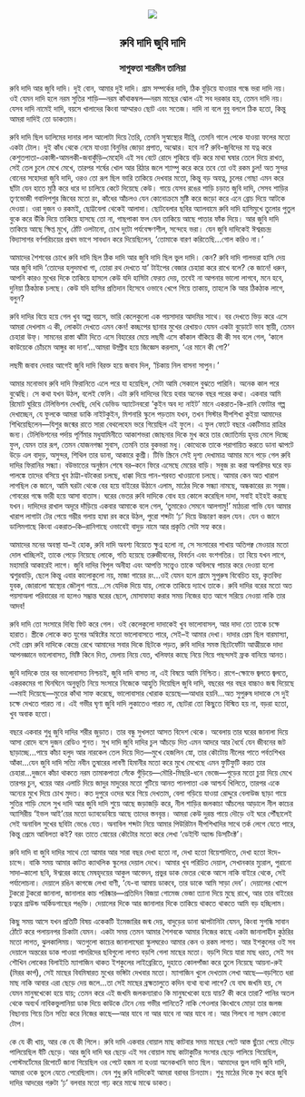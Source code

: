 <div align=center> <img align=center src='../images/prothomalo/রুবি-দাদি-জুবি-দাদি@সাগুফতা-শারমীন-তানিয়া.jpg' width=500px >

<h2 align=center>রুবি দাদি জুবি দাদি</h4><h3 align=center>সাগুফতা শারমীন তানিয়া </h3>
</div>

রুবি দাদি আর জুবি দাদি। দুই বোন, আমার দুই দাদি। গ্রাম সম্পর্কের দাদি, ঠিক বুড়িয়ে যাওয়ার গন্ধে ভরা দাদি নয়। ওই যেমন দাদি হলে নরম সুতির শাড়ি—নরম কাঁথাকম্বল—নরম মাছের ঝোল এই সব দরকার হয়, তেমন দাদি নয়। যেসব দাদি নামেই দাদি, বয়সে খালাদের কিংবা আম্মারও ছোট এবং সতেজ। দাদি না বলে বুবু বললে ঠিক হতো, কিন্তু আমরা দাদিই তো ডাকতাম।

রুবি দাদি ছিল ডালিমের দানার লাল আলোটা দিয়ে তৈরি, তেমনি সুস্বাস্থ্যের দীপ্তি, তেমনি গালে পেকে যাওয়া ফলের মতো একটা টোল। দুই কাঁধ থেকে নেমে যাওয়া বিনুনির জোড়া প্রপাত, অঝোর। হবে না? রুবি-জুবিদের মা যত্ন করে কেশুতপাতা-একাঙ্গী-আমলকী-জবাকুঁড়ি–মেহেদি এই সব বেটে রোদে শুকিয়ে বড়ি করে মাথা ঘষার তেলে দিয়ে রাখত, সেই তেল চুলে মেখে মেখে, তারপর শর্ষের খোল আর রিঠার জলে শ্যাম্পু করে করে তবে তো ওই রকম চুল! অত সুন্দর বোনের সহোদরা জুবি দাদি, ওরও তো রূপ ছিল ভারি তাকিয়ে দেখবার মতো, কিন্তু বড় অযত্ন, চুলের গোছা এমন করে ছাঁটা যেন হাতে মুঠি করে ধরে দা চালিয়ে কেটে দিয়েছে কেউ। গায়ে যেসব রঙের শাড়ি চড়াত জুবি দাদি, সেসব শাড়ির তৃণভোজী গবাদিপশুর জিবের মতো রং, কাঁধের আঁচলও যেন কোনোক্রমে মুষ্টি করে জড়ো করে এনে ব্রোচ দিয়ে আটকে দেওয়া। ওরা দুজন ও রকমই, ছোট্টবেলা থেকেই আলাদা। ছোটবেলার ছবির অ্যালবামে রুবি দাদি হাসিমুখে তুলোর পুতুল বুকে করে উঁকি দিয়ে তাকিয়ে হাসছে তো না, গাছপাকা ফল যেন তাকিয়ে আছে পাতার ফাঁক দিয়ে। আর জুবি দাদি তাকিয়ে আছে ক্ষিপ্ত মুখে, ঠোঁট ওলটানো, চোখ দুটো পর্যবেক্ষণশীল, সন্দেহে ভরা। যেন জুবি দাদিকেই ঈশ্বরচন্দ্র বিদ্যাসাগর বর্ণপরিচয়ের প্রথম ভাগে সাবধান করে দিয়েছিলেন, ‘তোমাকে বারণ করিতেছি...গোল করিও না।’

আমাদের শৈশবের চোখে রুবি দাদি ছিল ঠিক দাদি আর জুবি দাদি ছিল ভুল দাদি। কেন? রুবি দাদি গালভরা হাসি দেয় আর জুবি দাদি ‘তোদের হলুদমাখা গা, তোরা রথ দেখতে যা’ টাইপের বেজার চেহারা করে রাখে বলে? কে জানে! ধরুন, আপনি কারও মুখের দিকে তাকিয়ে হাসলে কেউ যদি হাসিটা ফেরত দেয়, তবেই না আপনার ভালো লাগবে, মনে হবে, দুনিয়া ঠিকঠাক চলছে। কেউ যদি হাসির প্রতিদান হিসেবে ওভাবে খেপে গিয়ে তাকায়, তাহলে কি আর ঠিকঠাক লাগে, বলুন?

রুবি দাদির বিয়ে হয়ে গেল খুব অল্প বয়সে, ভারি কেলেকুলো এক পয়সাদার আদমির সাথে। বর দেখতে ভিড় করে এসে আমরা দেখলাম এ কী, লোকটা দেখতে এমন কেন! কচ্ছপের ছানার মুখের রেখায়ও যেমন একটা বুড়োটে ভাব স্থায়ী, তেমন চেহারা উফ্​। সামনের রাস্তা ঝাঁটা দিতে এসে বিহারের মেয়ে লছমী এসে কাঁকাল বাঁকিয়ে কী কী সব বলে গেল, ‘কালে কাউয়েকে চোঁচমে আঙ্গুর কা দানা’...আমরা উদ্গ্রীব হয়ে জিজ্ঞেস করলাম, ‘এর মানে কী গো?’

লছমী জবাব দেবার আগেই জুবি দাদি বিরক্ত হয়ে জবাব দিল, ‘চিকায় নিল বাসনা সাপুন।’

আমার মনোভাব রুবি দাদি ফিরানিতে এলে পরে যা হয়েছিল, সেটা আমি সেকালে বুঝতে পারিনি। অনেক কাল পরে বুঝেছি। সে কথা যখন উঠল, বলেই ফেলি। এটা রুবি দাদিদের বিয়ে হবার অনেক বছর পরের কথা। একবার আমি রিমোট ঘুরিয়ে টেলিভিশন দেখছি, দেখি ডেভিড অ্যাটেনবরো ‘কুইন অব দ্য নাইট’ মানে একরাত-কি-রানি ফোটার গল্প দেখাচ্ছেন, যে ফুলকে আমরা ডাকি নাইটকুইন, মিশনারি স্কুলে পড়তাম যখন, তখন সিস্টার দীপশিখা কুইয়া আমাদের শিখিয়েছিলেন—যিশুর জন্মের রাতে সারা বেথলেহেম ভরে গিয়েছিল এই ফুলে। এ ফুল ফোটে বছরে একটিমাত্র রাত্রির জন্য। টেলিভিশনের পর্দায় পূর্ণিমার মধুযামিনীতে আকাশভরা জোছনার দিকে মুখ করে তার জ্যোতির্ময় হৃদয় মেলে দিচ্ছে ফুল, যেমন তার রূপ, তেমন যোজনগন্ধা সুবাস, তেমনি তার বুকভরা মধু। কোত্থেকে তাকে পরাগায়িত করতে ডানা ঝাপটে উড়ে এল বাদুড়, অসুন্দর, শিথিল তার ডানা, আকারে কুশ্রী। টিভি স্ক্রিনে সেই দৃশ্য দেখামাত্র আমার মনে পড়ে গেল রুবি দাদির ফিরানির সন্ধ্যা। বউভাতের অনুষ্ঠান শেষে বর–কনে ফিরে এসেছে মেয়ের বাড়ি। সবুজ রং করা অপরিসর ঘরে বড় পালঙ্কে তাদের বসিয়ে খুব ঠাট্টা-বটকেরা চলছে, ধাক্কা দিয়ে পান-শরবত খাওয়ানো চলছে। আমার কেন অত খারাপ লাগছিল কে জানে, আমি ঘরটা থেকে বের হয়ে বাইরের উঠানে এলাম, মাঠের দিকে সন্ধ্যা নামছে, অন্ধকারের রং সবুজ। গোবরের গন্ধে ভারী হয়ে আসা বাতাস। ঘরের ভেতর রুবি দাদিকে বোধ হয় কোলে করেছিল দাদা, সবাই হইহই করছে যখন। দাদিদের রাখাল অদূরে দাঁড়িয়ে একবার আমাকে বলে গেল, ‘তুমারেও সেমনে আলগামু!’ মাঠচরা গাভি যেন আমার খারাপ লাগাটা টের পেয়ে গম্ভীর গলায় হাম্বা রব করে উঠল, পুরো শব্দটা ‘ঢ়’ দিয়ে উচ্চারণ করল যেন। যেন ও জানে ডালিমগাছে কিংবা একরাত–কি–রানিগাছে ওভাবেই বাদুড় নামে আর প্রকৃতি সেটা সহ্য করে।

আমাদের মনের অবস্থা যা–ই হোক, রুবি দাদি অবশ্য বিয়েতে ক্ষুণ্ন হলো না, সে সংসারের শাখায় অতিপক্ব মেওয়ার মতো দোল খাচ্ছিলই, তাকে পেড়ে নিয়েছে লোকে, গতি হয়েছে তরুজীবনের, বিবর্তন এবং বংশগতির। তা বিয়ে যখন লাগে, মহামারি আকারেই লাগে। জুবি দাদির বিপুল অনীহা এবং আপত্তি সত্ত্বেও তাকে অবিলম্বে পাচার করে দেওয়া হলো শ্বশুরবাড়ি, ছেলে কিন্তু এবার কালোকুলো নয়, মাজা গায়ের রং...ওই যেমন হলে গ্রামে সুপুরুষ বিবেচিত হয়, কৃতবিদ্য যুবক, জোরালো স্বাস্থ্যের জৌলুশ গায়ে...সে যেদিক দিয়ে যায়, লোকে তাকিয়ে দ্যাখে তাকে। রুবি দাদির বরের মতো অত পয়সাঅলা পরিবারের না হলেও সম্ভ্রান্ত ঘরের ছেলে, মোসাফাহা করার সময় নিজের হাত আগে সরিয়ে নেওয়া নাকি তার আদব!

রুবি দাদি তো সংসারে দিব্যি ফিট করে গেল। ওই কেলেকুলো দাদাকেই খুব ভালোবাসল, আর দাদা তো তাকে চক্ষে হারাত। স্ত্রীকে লোকে কত যুগের অন্বিষ্টের মতো ভালোবাসতে পারে, সেই–ই আমার দেখা। দাদার প্রেম ছিল বারমাস্যা, সেই প্রেম রুবি দাদিকে কেন্দ্রে রেখে আমাদের সবার দিকে ছিটকে পড়ত, রুবি দাদির সমস্ত ছিটেফোঁটা আত্মীয়কে দাদা আপনজ্ঞানে ভালোবাসত, মিষ্টি কিনে দিত, মেলায় নিয়ে যেত, খলিফার কাছে নিয়ে গিয়ে পছন্দসই ফ্রক বানিয়ে আনত।

জুবি দাদিকে তার বর ভালোবাসত নিশ্চয়ই, জুবি দাদি বাসত না, এই বিষয়ে আমি নিশ্চিত। রাগে-ক্ষোভে জ্বলতে জ্বলতে, একরকমের গা ঘিনঘিনে অনুভূতি নিয়ে সংসারে নিজেকে আহুতি দিয়েছিল জুবি দাদি, বছরের পর বছর বাচ্চাও জন্ম দিয়েছে—মাই দিয়েছে—মুতের কাঁথা সাফ করেছে, ভালোবাসার খোরাক হয়েছে—আধার হয়নি...অত সুপুরুষ দাদাকে সে দুই চক্ষে দেখতে পারত না। এই গভীর ঘৃণা জুবি দাদি লুকাতেও পারত না, ছোটরা তো কিছুতে বিস্মিত হয় না, বড়রা হতো, খুব অবাক হতো।

বছরে একবার শুধু জুবি দাদির শরীর জুড়াত। তার বন্ধু সুখলতা আসত বিদেশ থেকে। অবেলায় তার ঘরের জানালা দিয়ে আসা রোদে বসে দুজন রেডিও শুনত। সুখ দাদি জুবি দাদির চুল আঁচড়ে দিত এমন আদরে আর ধৈর্যে যেন জীবনের জট ছাড়াচ্ছে...পায়ে কাঁচা হলুদ আর নারকেল তেল দিয়ে দিত—মুখে হেজলিন স্নো, তার কৌটোয় নীলের পাতে পর্বতশিখর আঁকা...যেন জুবি দাদি সত্যি নবীন তুষারের লাবণী হিমানীর মতো করে মুখে মেখেছে এমন ফুটিফুটি করত তার চেহারা...দুজনে কাঁচা থাকতে নরম তামাকপাতা সেঁকে গুঁড়িয়ে—মৌরি-মিছরি-ধনে ভেজে—গুড়ের মতো চুয়া দিয়ে মেখে তারপর চুন, খয়ের আর এলাচি দিয়ে জাদুর মাদুরের মতো গুটিয়ে আনত পানপাতা এক আশ্চর্য খিলিতে, তারপর একে অন্যের মুখে দিয়ে চোখ মুদত। কত দুপুরে ওদের ঘরে গিয়ে দেখতাম, বেলা গড়িয়ে যাওয়া রোদ্দুরে বেলাউজ ছাড়া গায়ে সুতির শাড়ি মেলে সুখ দাদি আর জুবি দাদি শুয়ে আছে জড়াজড়ি করে, নীল শাড়ির জলকাচা আঁচলের আড়ালে নীল কাচের অ্যাসিরীয় ‘ইভল আই’য়ের মতো ড্যাবডেবিয়ে আছে তাদের স্তনবৃন্ত। আমরা কেউ দুরন্ত পায়ে দৌড়ে ওই ঘরে পৌঁছালেই সেই অনাবিল সুখের ছবিটা ভেঙে যেত। অনাবিল শব্দটা নিয়ে আমার পিউরিটান দীপশিখাদির সাথে তর্ক লেগে যেতে পারে, কিন্তু প্রেমে আবিলতা কই? বরং তাতে স্নোয়ের কৌটোর মতো করে লেখা ‘ডেইন্টি অ্যান্ড ডিসটিংক্ট’।

রুবি দাদি বা জুবি দাদির সাথে তো আমার আর সারা বছর দেখা হতো না, দেখা হতো বিয়েশাদিতে, দেখা হতো ঈদে-চান্দে। বাকি সময় আমার কাটত ক্যাথলিক স্কুলের দেয়াল দেখে। আমার খুব পরিচিত দেয়াল, সেখানকার ম্যুরাল, পুরানো সাদা–কালো ছবি, ঈশ্বরের কাছে মেষহৃদয়ের আকুল আবেদন, প্রভুর ডাক ভেতর থেকে আসে নাকি বাইরে থেকে, সেই পর্যালোচনা। দেয়ালে রঙিন কাগজে লেখা বাণী, ‘যে-বা আমায় ডাকবে, তার ডাকে আমি সাড়া দেব’। দেয়ালের খোপে টুকরো টুকরো জানালা, জানালার কাচ পরিষ্কার—প্রতিদিন বিজয়া গোমেজ ভেজা ত্যানা দিয়ে মুছে রাখে, আর তার বাইরের চত্বরে গ্রাউন্ড অর্কিডগাছের পঙ্​ক্তি। দেয়ালের দিকে আর জানালার দিকে তাকিয়ে থাকতে থাকতে আমি বড় হচ্ছিলাম।

কিছু সময় আসে যখন প্রতিটি বিষয় একেকটি ইমেজারির জন্ম দেয়, বাদুড়ের ডানা ঝাপটানিটা যেমন, কিংবা সুগন্ধি সাবান ঠোঁটে করে পলায়নপর চিকাটা যেমন। একটা সময় তেমন আমার শৈশবকে আমার নিজের কাছে একটা জানালাহীন কুঠরির মতো লাগত, ঝুলকালিময়। অতগুলো কাচের জানালাঘেরা স্কুলঘরেও আমার কেন ও রকম লাগত। আর ইশকুলের ওই সব দেয়ালে অন্তরের ডাক পাওয়া পাদরিদের ছবিগুলো লাগত বড়শি গেলা মাছের মতো। বড়শি দিয়ে যারা মাছ ধরত, সেই সব শৌখিন লোকের বিলাইতি ম্যাগাজিন থাকত ইশকুলের লাইব্রেরিতে, দুহাতে কোলপাঁজা করে তুলে নিয়েছে আয়না-রুই (মিরর কার্প), সেই মাছের বিবমিষারত মুখের ভঙ্গিটা দেখবার মতো। ম্যাগাজিন খুলে দেখতাম লেখা আছে—বড়শিতে ধরা মাছ নাকি আবার এরা ছেড়ে দেয় জলে...তা সেই মাছের ব্রহ্মতালুতে কদিন ব্যথা ব্যথা লাগে? যে বাঘ জখমি হয়, সে যেমন মানুষখেকো হয়ে যায়; তেমন করে এই জখমি জলকন্যারাও কি মানুষখেকো হয়ে যায়? কী করে তারা? পানির অতল থেকে অব্যর্থ নাবিকভুলানিয়া ডাক দিয়ে কাউকে টেনে নেয় গভীর পানিতে? নাকি শেওলার কিংখাবে মোড়া তার জলজ বিছানায় গিয়ে তিন সত্যি করে নিজের কাছে—আর যাবে না আর যাবে না আর যাবে না। আর গিলবে না সরস কোনো টোপ।

কে যে কী খায়, আর কে যে কী গিলে। রুবি দাদি একবার বোয়াল মাছ কাটবার সময় মাছের পেটে আস্ত ছুঁচো পেয়ে দৌড়ে পালিয়েছিল বঁটি ছেড়ে। আর জুবি দাদি ঘর ছেড়ে এই সব বোয়াল মাছ কাটাকুটির সংসার ছেড়ে পালিয়ে গিয়েছিল, পোস্টমর্টেমের রিপোর্টে জানা গিয়েছিল ওর পেটে হজম না হওয়া অনেকখানি ভাত ছিল। আমাদের ভুল দাদি জুবি দাদি, আমরা ওকে ভুলে যেতে পেরেছিলাম। যেন শুধু রুবি দাদিকেই আমরা বরাবর চিনতাম। শুধু মাঠের দিকে মুখ করে জুবি দাদির আদরের গরুটা ‘ঢ়’ বলবার মতো গাঢ় করে মাঝে মাঝে ডাকত।

